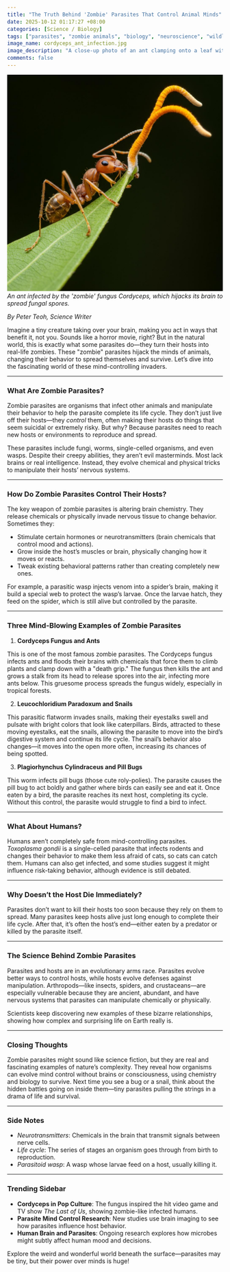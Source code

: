 ```yaml
---
title: "The Truth Behind 'Zombie' Parasites That Control Animal Minds"
date: 2025-10-12 01:17:27 +08:00
categories: [Science / Biology]
tags: ["parasites", "zombie animals", "biology", "neuroscience", "wildlife", "science education"]
image_name: cordyceps_ant_infection.jpg
image_description: "A close-up photo of an ant clamping onto a leaf with the characteristic fungal growth of cordyceps emerging from its head, illustrating how the parasite controls the ant's body to spread its spores."
comments: false
---
```


![An ant infected by the 'zombie' fungus Cordyceps, which hijacks its brain to spread fungal spores.](/assets/images/cordyceps_ant_infection.jpg)
*An ant infected by the 'zombie' fungus Cordyceps, which hijacks its brain to spread fungal spores.*

<!-- Image Description: A close-up photo of an ant clamping onto a leaf with the characteristic fungal growth of cordyceps emerging from its head, illustrating how the parasite controls the ant's body to spread its spores. -->

*By Peter Teoh, Science Writer*

Imagine a tiny creature taking over your brain, making you act in ways that benefit it, not you. Sounds like a horror movie, right? But in the natural world, this is exactly what some parasites do—they turn their hosts into real-life zombies. These "zombie" parasites hijack the minds of animals, changing their behavior to spread themselves and survive. Let’s dive into the fascinating world of these mind-controlling invaders.

---

### What Are Zombie Parasites?

Zombie parasites are organisms that infect other animals and manipulate their behavior to help the parasite complete its life cycle. They don’t just live off their hosts—they *control* them, often making their hosts do things that seem suicidal or extremely risky. But why? Because parasites need to reach new hosts or environments to reproduce and spread.

These parasites include fungi, worms, single-celled organisms, and even wasps. Despite their creepy abilities, they aren’t evil masterminds. Most lack brains or real intelligence. Instead, they evolve chemical and physical tricks to manipulate their hosts’ nervous systems.

---

### How Do Zombie Parasites Control Their Hosts?

The key weapon of zombie parasites is altering brain chemistry. They release chemicals or physically invade nervous tissue to change behavior. Sometimes they:

- Stimulate certain hormones or neurotransmitters (brain chemicals that control mood and actions).
- Grow inside the host’s muscles or brain, physically changing how it moves or reacts.
- Tweak existing behavioral patterns rather than creating completely new ones.

For example, a parasitic wasp injects venom into a spider’s brain, making it build a special web to protect the wasp’s larvae. Once the larvae hatch, they feed on the spider, which is still alive but controlled by the parasite.

---

### Three Mind-Blowing Examples of Zombie Parasites

1. **Cordyceps Fungus and Ants**

This is one of the most famous zombie parasites. The Cordyceps fungus infects ants and floods their brains with chemicals that force them to climb plants and clamp down with a "death grip." The fungus then kills the ant and grows a stalk from its head to release spores into the air, infecting more ants below. This gruesome process spreads the fungus widely, especially in tropical forests.

2. **Leucochloridium Paradoxum and Snails**

This parasitic flatworm invades snails, making their eyestalks swell and pulsate with bright colors that look like caterpillars. Birds, attracted to these moving eyestalks, eat the snails, allowing the parasite to move into the bird’s digestive system and continue its life cycle. The snail’s behavior also changes—it moves into the open more often, increasing its chances of being spotted.

3. **Plagiorhynchus Cylindraceus and Pill Bugs**

This worm infects pill bugs (those cute roly-polies). The parasite causes the pill bug to act boldly and gather where birds can easily see and eat it. Once eaten by a bird, the parasite reaches its next host, completing its cycle. Without this control, the parasite would struggle to find a bird to infect.

---

### What About Humans?

Humans aren’t completely safe from mind-controlling parasites. *Toxoplasma gondii* is a single-celled parasite that infects rodents and changes their behavior to make them less afraid of cats, so cats can catch them. Humans can also get infected, and some studies suggest it might influence risk-taking behavior, although evidence is still debated.

---

### Why Doesn’t the Host Die Immediately?

Parasites don’t want to kill their hosts too soon because they rely on them to spread. Many parasites keep hosts alive just long enough to complete their life cycle. After that, it’s often the host’s end—either eaten by a predator or killed by the parasite itself.

---

### The Science Behind Zombie Parasites

Parasites and hosts are in an evolutionary arms race. Parasites evolve better ways to control hosts, while hosts evolve defenses against manipulation. Arthropods—like insects, spiders, and crustaceans—are especially vulnerable because they are ancient, abundant, and have nervous systems that parasites can manipulate chemically or physically.

Scientists keep discovering new examples of these bizarre relationships, showing how complex and surprising life on Earth really is.

---

### Closing Thoughts

Zombie parasites might sound like science fiction, but they are real and fascinating examples of nature’s complexity. They reveal how organisms can evolve mind control without brains or consciousness, using chemistry and biology to survive. Next time you see a bug or a snail, think about the hidden battles going on inside them—tiny parasites pulling the strings in a drama of life and survival.

---

### Side Notes

- *Neurotransmitters*: Chemicals in the brain that transmit signals between nerve cells.
- *Life cycle*: The series of stages an organism goes through from birth to reproduction.
- *Parasitoid wasp*: A wasp whose larvae feed on a host, usually killing it.

---

### Trending Sidebar

- **Cordyceps in Pop Culture**: The fungus inspired the hit video game and TV show *The Last of Us*, showing zombie-like infected humans.
- **Parasite Mind Control Research**: New studies use brain imaging to see how parasites influence host behavior.
- **Human Brain and Parasites**: Ongoing research explores how microbes might subtly affect human mood and decisions.

Explore the weird and wonderful world beneath the surface—parasites may be tiny, but their power over minds is huge!
